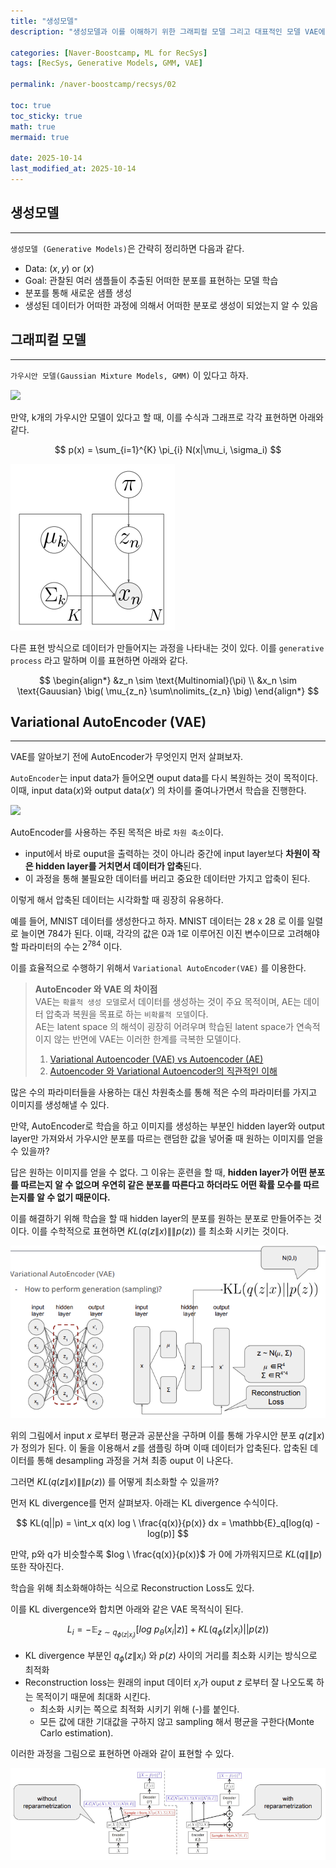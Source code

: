 ```yaml
---
title: "생성모델"
description: "생성모델과 이를 이해하기 위한 그래피컬 모델 그리고 대표적인 모델 VAE에 대한 내용을 정리한 포스트입니다."

categories: [Naver-Boostcamp, ML for RecSys]
tags: [RecSys, Generative Models, GMM, VAE]

permalink: /naver-boostcamp/recsys/02

toc: true
toc_sticky: true
math: true
mermaid: true

date: 2025-10-14
last_modified_at: 2025-10-14
---
```


## 생성모델
---------

`생성모델 (Generative Models)`은 간략히 정리하면 다음과 같다.
 
- Data: $(x, y)$ or $(x)$
- Goal: 관찰된 여러 샘플들이 추출된 어떠한 분포를 표현하는 모델 학습
- 분포를 통해 새로운 샘플 생성
- 생성된 데이터가 어떠한 과정에 의해서 어떠한 분포로 생성이 되었는지 알 수 있음

## 그래피컬 모델
--------

`가우시안 모델(Gaussian Mixture Models, GMM)` 이 있다고 하자.

<img src="https://images.velog.io/images/sset2323/post/fa88ddc3-c4a3-4859-9c43-9715a4bfafbe/image.png">

만약, k개의 가우시안 모델이 있다고 할 때, 이를 수식과 그래프로 각각 표현하면 아래와 같다.

$$
p(x) = \sum_{i=1}^{K} \pi_{i} N(x|\mu_i, \sigma_i)
$$

<img src="../assets/img/post/naver-boostcamp/gmm_graphical.png">

다른 표현 방식으로 데이터가 만들어지는 과정을 나타내는 것이 있다. 이를 `generative process` 라고 말하며 이를 표현하면 아래와 같다.

$$
\begin{align*}
&z_n \sim \text{Multinomial}(\pi) \\
&x_n \sim \text{Gauusian} \big( \mu_{z_n} \sum\nolimits_{z_n} \big)
\end{align*}
$$

## Variational AutoEncoder (VAE)
-------

VAE를 알아보기 전에 AutoEncoder가 무엇인지 먼저 살펴보자.

`AutoEncoder`는 input data가 들어오면 ouput data를 다시 복원하는 것이 목적이다. 이때, input data($x$)와 output data($x'$) 의 차이를 줄여나가면서 학습을 진행한다.

<img src="https://wikidocs.net/images/page/189912/800px-Autoencoder_schema.png">

AutoEncoder를 사용하는 주된 목적은 바로 `차원 축소`이다. 

- input에서 바로 ouput을 출력하는 것이 아니라 중간에 input layer보다 **차원이 작은 hidden layer를 거치면서 데이터가 압축**된다. 
- 이 과정을 통해 불필요한 데이터를 버리고 중요한 데이터만 가지고 압축이 된다.

이렇게 해서 압축된 데이터는 시각화할 때 굉장히 유용하다.

예를 들어, MNIST 데이터를 생성한다고 하자. MNIST 데이터는 28 x 28 로 이를 일렬로 늘이면 784가 된다. 이때, 각각의 값은 0과 1로 이루어진 이진 변수이므로 고려해야할 파라미터의 수는 $2^784$ 이다.

이를 효율적으로 수행하기 위해서 `Variational AutoEncoder(VAE)` 를 이용한다.

> **AutoEncoder 와 VAE 의 차이점**<br>
> VAE는 `확률적 생성 모델`로서 데이터를 생성하는 것이 주요 목적이며, AE는 데이터 압축과 복원을 목표로 하는 `비확률적 모델`이다.<br>
> AE는 latent space 의 해석이 굉장히 어려우며 학습된 latent space가 연속적이지 않는 반면에 VAE는 이러한 한계를 극복한 모델이다.
>
> 1. [Variational Autoencoder (VAE) vs Autoencoder (AE)](https://velog.io/@ryuseunghan/Variational-Autoencoder-VAE-vs-Autoencoder-AE) <br>
> 2. [Autoencoder 와 Variational Autoencoder의 직관적인 이해](https://medium.com/@hugmanskj/autoencoder-%EC%99%80-variational-autoencoder%EC%9D%98-%EC%A7%81%EA%B4%80%EC%A0%81%EC%9D%B8-%EC%9D%B4%ED%95%B4-171b3968f20b)

많은 수의 파라미터들을 사용하는 대신 차원축소를 통해 적은 수의 파라미터를 가지고 이미지를 생성해낼 수 있다.

만약, AutoEncoder로 학습을 하고 이미지를 생성하는 부분인 hidden layer와 output layer만 가져와서 가우시안 분포를 따르는 랜덤한 값을 넣어줄 때 원하는 이미지를 얻을 수 있을까?

답은 원하는 이미지를 얻을 수 없다. 그 이유는 훈련을 할 때, **hidden layer가 어떤 분포를 따르는지 알 수 없으며 우연히 같은 분포를 따른다고 하더라도 어떤 확률 모수를 따르는지를 알 수 없기 때문이다.**

이를 해결하기 위해 학습을 할 때 hidden layer의 분포를 원하는 분포로 만들어주는 것이다. 이를 수학적으로 표현하면 $KL(q(z \| x) \|\| p(z))$ 를 최소화 시키는 것이다.

<img src="../assets/img/post/naver-boostcamp/vae.png">

위의 그림에서 input $x$ 로부터 평균과 공분산을 구하며 이를 통해 가우시안 분포 $q(z \| x)$ 가 정의가 된다. 이 둘을 이용해서 $z$를 샘플링 하며 이때 데이터가 압축된다. 압축된 데이터를 통해 desampling 과정을 거쳐 최종 ouput 이 나온다.

그러면 $KL(q(z \| x) \|\| p(z))$ 를 어떻게 최소화할 수 있을까?

먼저 KL divergence를 먼저 살펴보자. 아래는 KL divergence 수식이다.

$$
KL(q||p) = \int_x q(x) log \ \frac{q(x)}{p(x)} dx = \mathbb{E}_q[log(q) - log(p)]
$$

만약, p와 q가 비슷할수록 $log \ \frac{q(x)}{p(x)}$ 가 0에 가까워지므로 $KL(q \| \| p)$ 또한 작아진다.

학습을 위해 최소화해야하는 식으로 Reconstruction Loss도 있다.

이를 KL divergence와 합치면 아래와 같은 VAE 목적식이 된다.

$$
L_i = -\mathbb{E}_{z\sim q_{\phi(z|x_i)}}[log \ p_{\theta}(x_i |z)] + KL(q_{\phi}(z|x_i)||p(z))
$$

- KL divergence 부분인 $q_{\phi}(z\|x_i)$ 와 $p(z)$ 사이의 거리를 최소화 시키는 방식으로 최적화
- Reconstruction loss는 원래의 input 데이터 $x_i$가 ouput $z$ 로부터 잘 나오도록 하는 목적이기 때문에 최대화 시킨다.
    - 최소화 시키는 쪽으로 최적화 시키기 위해 (-)를 붙인다.
    - 모든 값에 대한 기대값을 구하지 않고 sampling 해서 평균을 구한다(Monte Carlo estimation).

이러한 과정을 그림으로 표현하면 아래와 같이 표현할 수 있다.

<img src="../assets/img/post/naver-boostcamp/vae_loss_function.png">